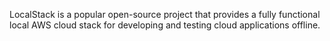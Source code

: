 LocalStack is a popular open-source project that provides a fully functional local AWS cloud stack for developing and testing cloud applications offline.